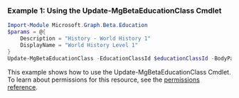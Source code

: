 ### Example 1: Using the Update-MgBetaEducationClass Cmdlet
```powershell
Import-Module Microsoft.Graph.Beta.Education
$params = @{
	Description = "History - World History 1"
	DisplayName = "World History Level 1"
}
Update-MgBetaEducationClass -EducationClassId $educationClassId -BodyParameter $params
```
This example shows how to use the Update-MgBetaEducationClass Cmdlet.
To learn about permissions for this resource, see the [permissions reference](/graph/permissions-reference).
